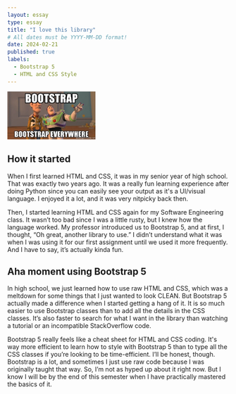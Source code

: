 ```yaml
---
layout: essay
type: essay
title: "I love this library"
# All dates must be YYYY-MM-DD format!
date: 2024-02-21
published: true
labels:
  - Bootstrap 5
  - HTML and CSS Style
---
```


<img width="200px" class="rounded float-start pe-4" src="../img/bootstrap-bootstrap-everywhere.jpg">

## How it started
When I first learned HTML and CSS, it was in my senior year of high school. That was exactly two years ago. It was a really fun learning experience after doing Python since you can easily see your output as it's a UI/visual language. I enjoyed it a lot, and it was very nitpicky back then. 

Then, I started learning HTML and CSS again for my Software Engineering class. It wasn’t too bad since I was a little rusty, but I knew how the language worked. My professor introduced us to Bootstrap 5, and at first, I thought, “Oh great, another library to use.” I didn’t understand what it was when I was using it for our first assignment until we used it more frequently. And I have to say, it’s actually kinda fun.

## Aha moment using Bootstrap 5
In high school, we just learned how to use raw HTML and CSS, which was a meltdown for some things that I just wanted to look CLEAN. But Bootstrap 5 actually made a difference when I started getting a hang of it. It is so much easier to use Bootstrap classes than to add all the details in the CSS classes. It’s also faster to search for what I want in the library than watching a tutorial or an incompatible StackOverflow code. 

Bootstrap 5 really feels like a cheat sheet for HTML and CSS coding. It's way more efficient to learn how to style with Bootstrap 5 than to type all the CSS classes if you’re looking to be time-efficient. I’ll be honest, though. Bootstrap is a lot, and sometimes I just use raw code because I was originally taught that way. So, I’m not as hyped up about it right now. But I know I will be by the end of this semester when I have practically mastered the basics of it. 
